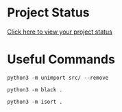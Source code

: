 # Project Status

<!-- Change REPO_NAME for the name of your repository -->
[Click here to view your project status](https://hlinero.pythonanywhere.com/badge?repo=python-hw-Narges1989)

# Useful Commands
`python3 -m unimport src/ --remove`

`python3 -m black .`

`python3 -m isort .`